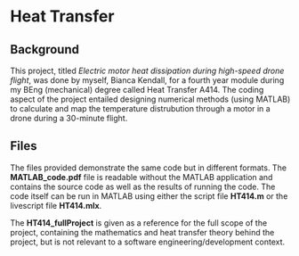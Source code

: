 # Heat Transfer
## Background
This project, titled *Electric motor heat dissipation during high-speed drone flight*, was done by myself, Bianca Kendall, for a fourth year module during my BEng (mechanical) degree called Heat Transfer A414. The coding aspect of the project entailed designing numerical methods (using MATLAB) to calculate and map the temperature distrubution through a motor in a drone during a 30-minute flight.

    
## Files
The files provided demonstrate the same code but in different formats. The **MATLAB_code.pdf** file is readable without the MATLAB application and contains the source code as well as the results of running the code. The code itself can be run in MATLAB using either the script file **HT414.m** or the livescript file **HT414.mlx**.

The **HT414_fullProject** is given as a reference for the full scope of the project, containing the mathematics and heat transfer theory behind the project, but is not relevant to a software engineering/development context.